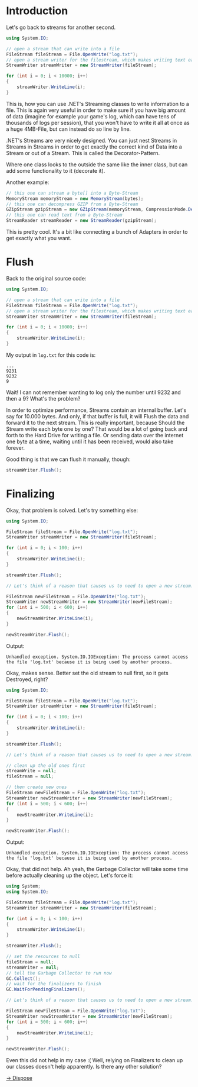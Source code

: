 # Introduction
Let's go back to streams for another second.

```cs
using System.IO;

// open a stream that can write into a file 
FileStream fileStream = File.OpenWrite("log.txt");
// open a stream writer for the filestream, which makes writing text easier
StreamWriter streamWriter = new StreamWriter(fileStream);

for (int i = 0; i < 10000; i++)
{
    streamWriter.WriteLine(i);
}
```

This is, how you can use .NET's Streaming classes to write information to a file. This is again very useful in order to make sure if you have big amount of data (imagine for example your game's log, which can have tens of thousands of logs per session), that you won't have to write it all at once as a huge 4MB-File, but can instead do so line by line.

.NET's Streams are very nicely designed. You can just nest Streams in Streams in Streams in order to get exactly the correct kind of Data into a Stream or out of a Stream. This is called the Decorator-Pattern.

Where one class looks to the outside the same like the inner class, but can add some functionality to it (decorate it).

Another example:
```cs
// this one can stream a byte[] into a Byte-Stream
MemoryStream memoryStream = new MemoryStream(bytes);
// this one can decompress GZIP from a Byte-Stream
GZipStream gzipStream = new GZipStream(memoryStream, CompressionMode.Decompress);
// this one can read text from a Byte-Stream
StreamReader streamReader = new StreamReader(gzipStream);
```

This is pretty cool. It's a bit like connecting a bunch of Adapters in order to get exactly what you want.

# Flush

Back to the original source code:

```cs
using System.IO;

// open a stream that can write into a file 
FileStream fileStream = File.OpenWrite("log.txt");
// open a stream writer for the filestream, which makes writing text easier
StreamWriter streamWriter = new StreamWriter(fileStream);

for (int i = 0; i < 10000; i++)
{
    streamWriter.WriteLine(i);
}
```

My output in `log.txt` for this code is:

```
...
9231
9232
9
```

Wait! I can not remember wanting to log only the number until 9232 and then a 9? What's the problem?

In order to optimize performance, Streams contain an internal buffer. Let's say for 10.000 bytes. And only, if that buffer is full, it will Flush the data and forward it to the next stream. This is really important, because Should the Stream write each byte one by one? That would be a lot of going back and forth to the Hard Drive for writing a file. Or sending data over the internet one byte at a time, waiting until it has been received, would also take forever.

Good thing is that we can flush it manually, though:

```cs
streamWriter.Flush();
```

# Finalizing

Okay, that problem is solved. Let's try something else:

```cs
using System.IO;

FileStream fileStream = File.OpenWrite("log.txt");
StreamWriter streamWriter = new StreamWriter(fileStream);

for (int i = 0; i < 100; i++)
{
    streamWriter.WriteLine(i);
}

streamWriter.Flush();

// Let's think of a reason that causes us to need to open a new stream: 

FileStream newFileStream = File.OpenWrite("log.txt");
StreamWriter newStreamWriter = new StreamWriter(newFileStream);
for (int i = 500; i < 600; i++)
{
    newStreamWriter.WriteLine(i);
}

newStreamWriter.Flush();
```

Output:
```
Unhandled exception. System.IO.IOException: The process cannot access the file 'log.txt' because it is being used by another process.
```

Okay, makes sense. Better set the old stream to null first, so it gets Destroyed, right?

```cs
using System.IO;

FileStream fileStream = File.OpenWrite("log.txt");
StreamWriter streamWriter = new StreamWriter(fileStream);

for (int i = 0; i < 100; i++)
{
    streamWriter.WriteLine(i);
}

streamWriter.Flush();

// Let's think of a reason that causes us to need to open a new stream: 

// clean up the old ones first
streamWrite = null;
fileStream = null;

// then create new ones
FileStream newFileStream = File.OpenWrite("log.txt");
StreamWriter newStreamWriter = new StreamWriter(newFileStream);
for (int i = 500; i < 600; i++)
{
    newStreamWriter.WriteLine(i);
}

newStreamWriter.Flush();
```

Output:
```
Unhandled exception. System.IO.IOException: The process cannot access the file 'log.txt' because it is being used by another process.
```

Okay, that did not help. Ah yeah, the Garbage Collector will take some time before actually cleaning up the object. Let's force it:

```cs
using System;
using System.IO;

FileStream fileStream = File.OpenWrite("log.txt");
StreamWriter streamWriter = new StreamWriter(fileStream);

for (int i = 0; i < 100; i++)
{
    streamWriter.WriteLine(i);
}

streamWriter.Flush();

// set the resources to null
fileStream = null;
streamWriter = null;
// tell the Garbage Collector to run now
GC.Collect();
// wait for the finalizers to finish
GC.WaitForPendingFinalizers();

// Let's think of a reason that causes us to need to open a new stream: 

FileStream newFileStream = File.OpenWrite("log.txt");
StreamWriter newStreamWriter = new StreamWriter(newFileStream);
for (int i = 500; i < 600; i++)
{
    newStreamWriter.WriteLine(i);
}

newStreamWriter.Flush();
```

Even this did not help in my case :( Well, relying on Finalizers to clean up our classes doesn't help apparently. Is there any other solution?

[-> Dispose](../csharp-204-disposable/)